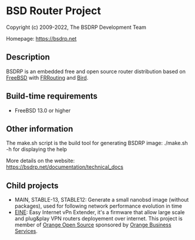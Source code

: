 BSD Router Project
==================

Copyright (c) 2009-2022, The BSDRP Development Team

Homepage: https://bsdrp.net

## Description

BSDRP is an embedded free and open source router distribution based on [FreeBSD](https://www.freebsd.org) with [FRRouting](https://frrouting.org) and [Bird](http://bird.network.cz/).

## Build-time requirements
 - FreeBSD 13.0 or higher

## Other information

The make.sh script is the build tool for generating BSDRP image:
./make.sh -h for displaying the help

More details on the website:
https://bsdrp.net/documentation/technical_docs

## Child projects
 * MAIN, STABLE-13, STABLE12: Generate a small nanobsd image (without packages), used for following network performance evolution in time
 * [EINE](EINE/README.md): Easy Internet vPn Extender, it's a firmware that allow large scale and plug&play VPN routers deployement over internet. This project is member of [Orange Open Source](http://opensource.orange.com) sponsored by [Orange Business Services](http://orange-business.com).

